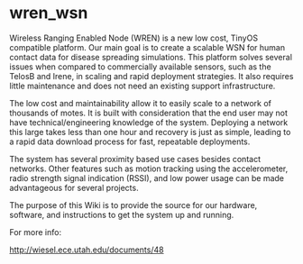 wren_wsn
========

Wireless Ranging Enabled Node (WREN) is a new low cost, TinyOS compatible platform. Our main goal is to create a scalable WSN for human contact data for disease spreading simulations. This platform solves several issues when compared to commercially available sensors, such as the TelosB and Irene, in scaling and rapid deployment strategies. It also requires little maintenance and does not need an existing support infrastructure.

The low cost and maintainability allow it to easily scale to a network of thousands of motes. It is built with consideration that the end user may not have technical/engineering knowledge of the system. Deploying a network this large takes less than one hour and recovery is just as simple, leading to a rapid data download process for fast, repeatable deployments.

The system has several proximity based use cases besides contact networks. Other features such as motion tracking using the accelerometer, radio strength signal indication (RSSI), and low power usage can be made advantageous for several projects.

The purpose of this Wiki is to provide the source for our hardware, software, and instructions to get the system up and running.

For more info:

http://wiesel.ece.utah.edu/documents/48
